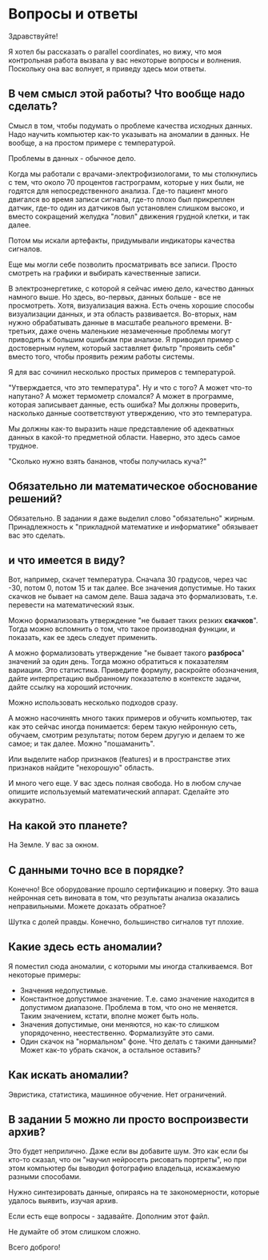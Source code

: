 # Вопросы и ответы

Здравствуйте!

Я хотел бы рассказать о parallel coordinates, но вижу, что моя
контрольная работа вызвала у вас некоторые вопросы и
волнения. Поскольку она вас волнует, я приведу здесь мои ответы.

## В чем смысл этой работы? Что вообще надо сделать?

Смысл в том, чтобы подумать о проблеме качества исходных данных. Надо
научить компьютер как-то указывать на аномалии в данных. Не вообще, а
на простом примере с температурой.

Проблемы в данных - обычное дело.

Когда мы работали с врачами-электрофизиологами, то мы столкнулись с
тем, что около 70 процентов гастрограмм, которые у них были, не
годятся для непосредственного анализа. Где-то пациент много двигался
во время записи сигнала, где-то плохо был прикреплен датчик, где-то
один из датчиков был установлен слишком высоко, и вместо сокращений
желудка "ловил" движения грудной клетки, и так далее.

Потом мы искали артефакты, придумывали индикаторы качества сигналов.

Еще мы могли себе позволить просматривать все записи. Просто смотреть
на графики и выбирать качественные записи.

В электроэнергетике, с которой я сейчас имею дело, качество данных
намного выше. Но здесь, во-первых, данных больше - все не
просмотреть. Хотя, визуализация важна. Есть очень хорошие способы
визуализации данных, и эта область развивается. Во-вторых, нам нужно
обрабатывать данные в масштабе реального времени. В-третьих, даже
очень маленькие незамеченные проблемы могут приводить к большим
ошибкам при анализе. Я приводил пример с достоверным нулем, который
заставляет фильтр "проявить себя" вместо того, чтобы проявить режим
работы системы.

Я для вас сочинил несколько простых примеров с температурой.

"Утверждается, что это температура". Ну и что с того? А может что-то
напутано? А может термометр сломался? А может в программе, которая
записывает данные, есть ошибка? Мы должны проверить, насколько данные
соответствуют утверждению, что это температура.

Мы должны как-то выразить наше представление об адекватных данных в
какой-то предметной области. Наверно, это здесь самое трудное.

"Сколько нужно взять бананов, чтобы получилась куча?"

## Обязательно ли математическое обоснование решений?

Обязательно. В задании я даже выделил слово "обязательно"
жирным. Принадлежность к "прикладной математике и информатике"
обязывает вас это сделать.

## и что имеется в виду?

Вот, например, скачет температура. Сначала 30 градусов, через час -30,
потом 0, потом 15 и так далее. Все значения допустимые. Но таких
скачков не бывает на самом деле. Ваша задача это формализовать,
т.е. перевести на математический язык.

Можно формализовать утверждение "не бывает таких резких
**скачков**". Тогда можно вспомнить о том, что такое производная
функции, и показать, как ее здесь следует применить.

А можно формализовать утверждение "не бывает такого **разброса**"
значений за один день. Тогда можно обратиться к показателям
вариации. Это статистика. Приведите формулу, раскройте обозначения,
дайте интерпретацию выбранному показателю в контексте задачи, дайте
ссылку на хороший источник.

Можно использовать несколько подходов сразу.

А можно насочинять много таких примеров и обучить компьютер, так как
это сейчас иногда понимается: берем такую нейронную сеть, обучаем,
смотрим результаты; потом берем другую и делаем то же самое; и так
далее. Можно "пошаманить".

Или выделите набор признаков (features) и в пространстве этих
признаков найдите "нехорошую" область.

И много чего еще. У вас здесь полная свобода. Но в любом случае
опишите используемый математический аппарат. Сделайте это аккуратно.

## На какой это планете?

На Земле. У вас за окном.

## С данными точно все в порядке?

Конечно! Все оборудование прошло сертификацию и поверку. Это ваша
нейронная сеть виновата в том, что результаты анализа оказались
неправильными. Можете доказать обратное?

Шутка с долей правды. Конечно, большинство сигналов тут плохие.

## Какие здесь есть аномалии?

Я поместил сюда аномалии, с которыми мы иногда сталкиваемся. Вот
некоторые примеры:

* Значения недопустимые.
* Константное допустимое значение. Т.е. само значение находится в
  допустимом диапазоне. Проблема в том, что оно не меняется. Таким
  значением, кстати, вполне может быть ноль.
* Значения допустимые, они меняются, но как-то слишком упорядоченно,
  неестественно. Формализуйте это сами.
* Один скачок на "нормальном" фоне. Что делать с такими данными? Может
  как-то убрать скачок, а остальное оставить?

## Как искать аномалии?

Эвристика, статистика, машинное обучение. Нет ограничений.

## В задании 5 можно ли просто воспроизвести архив?

Это будет неприлично. Даже если вы добавите шум. Это как если бы
кто-то сказал, что он "научил нейросеть рисовать портреты", но при
этом компьютер бы выводил фотографию владельца, искажаемую разными
способами.

Нужно синтезировать данные, опираясь на те закономерности, которые
удалось выявить, изучая архив.

Если есть еще вопросы - задавайте. Дополним этот файл.

Не думайте об этом слишком сложно.

Всего доброго!
